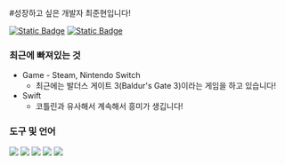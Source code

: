 #성장하고 싶은 개발자 최준현입니다!
<br>

[![Static Badge](https://img.shields.io/badge/Gamil-red?logo=gmail&logoColor=white)](mailto:cjhn8918989@gmail.com) 
[![Static Badge](https://img.shields.io/badge/Portfolio-white?logo=googledocs&logoColor=white&labelColor=black)](https://drive.google.com/file/d/1Vi5xYdmnqmPG7A_arpnYHLwWqtdMvcHi/view?usp=drive_link)


### 최근에 빠져있는 것
+ Game - Steam, Nintendo Switch
  + 최근에는 발더스 게이트 3(Baldur's Gate 3)이라는 게임을 하고 있습니다!
+ Swift
  + 코틀린과 유사해서 계속해서 흥미가 생깁니다! 


### 도구 및 언어
<p>
<img src="https://img.shields.io/badge/git-F05032?logo=git&logoColor=white">
<img src="https://img.shields.io/badge/Swift-%23F05138?logo=Swift&logoColor=white">
<img src="https://img.shields.io/badge/Xcode-%23147EFB?logo=Xcode&logoColor=white">
<img src="https://img.shields.io/badge/AndroidStudio-%233DDC84?logo=androidstudio&logoColor=white">
<img src="https://img.shields.io/badge/Kotlin-%237F52FF?logo=Kotlin&logoColor=white">
</p>


